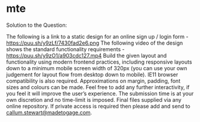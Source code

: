 # mte

Solution to the Question:

The following is a link to a static design for an online sign up / login form - https://puu.sh/y9zLf/7430fad2e6.png The following video of the design shows the standard functionality requirements - https://puu.sh/y9zO1/a903cdc127.mp4   Build the given layout and functionality using modern frontend practices, including responsive layouts down to a minimum mobile screen width of 320px (you can use your own judgement for layout flow from desktop down to mobile). IE11 browser compatibility is also required.   Approximations on margin, padding, font sizes and colours can be made. Feel free to add any further interactivity, if you feel it will improve the user’s experience.   The submission time is at your own discretion and no time-limit is imposed. Final files supplied via any online repository. If private access is required then please add and send to callum.stewart@madetogage.com.
